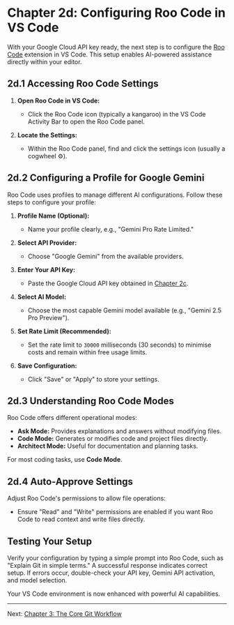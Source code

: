 # Chapter 2d: Configuring Roo Code in VS Code

With your Google Cloud API key ready, the next step is to configure the [Roo Code](https://marketplace.visualstudio.com/items?itemName=RooAI.roo-code) extension in VS Code. This setup enables AI-powered assistance directly within your editor.

## 2d.1 Accessing Roo Code Settings

1. **Open Roo Code in VS Code:**
   - Click the Roo Code icon (typically a kangaroo) in the VS Code Activity Bar to open the Roo Code panel.

2. **Locate the Settings:**
   - Within the Roo Code panel, find and click the settings icon (usually a cogwheel ⚙️).

## 2d.2 Configuring a Profile for Google Gemini

Roo Code uses profiles to manage different AI configurations. Follow these steps to configure your profile:

1. **Profile Name (Optional):**
   - Name your profile clearly, e.g., "Gemini Pro Rate Limited."

2. **Select API Provider:**
   - Choose "Google Gemini" from the available providers.

3. **Enter Your API Key:**
   - Paste the Google Cloud API key obtained in [Chapter 2c](./02_c_gcp_api_key.md).

4. **Select AI Model:**
   - Choose the most capable Gemini model available (e.g., "Gemini 2.5 Pro Preview").

5. **Set Rate Limit (Recommended):**
   - Set the rate limit to `30000` milliseconds (30 seconds) to minimise costs and remain within free usage limits.

6. **Save Configuration:**
   - Click "Save" or "Apply" to store your settings.

## 2d.3 Understanding Roo Code Modes

Roo Code offers different operational modes:

- **Ask Mode:** Provides explanations and answers without modifying files.
- **Code Mode:** Generates or modifies code and project files directly.
- **Architect Mode:** Useful for documentation and planning tasks.

For most coding tasks, use **Code Mode**.

## 2d.4 Auto-Approve Settings

Adjust Roo Code's permissions to allow file operations:

- Ensure "Read" and "Write" permissions are enabled if you want Roo Code to read context and write files directly.

## Testing Your Setup

Verify your configuration by typing a simple prompt into Roo Code, such as "Explain Git in simple terms." A successful response indicates correct setup. If errors occur, double-check your API key, Gemini API activation, and model selection.

Your VS Code environment is now enhanced with powerful AI capabilities.

---

Next: [Chapter 3: The Core Git Workflow](./03_core_workflow.md)